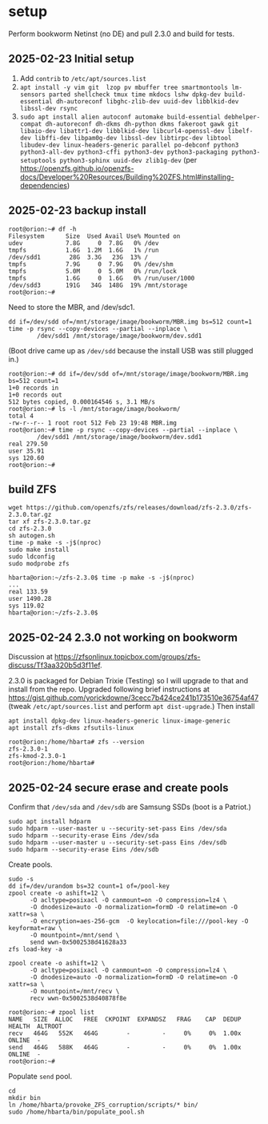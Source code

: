 # setup

Perform bookworm Netinst (no DE) and pull 2.3.0 and build for tests. 

## 2025-02-23 Initial setup

1. Add `contrib` to `/etc/apt/sources.list`
1. `apt install -y vim git  lzop pv mbuffer tree smartmontools lm-sensors parted shellcheck tmux time mkdocs lshw dpkg-dev build-essential dh-autoreconf libghc-zlib-dev uuid-dev libblkid-dev libssl-dev rsync`
1. `sudo apt install alien autoconf automake build-essential debhelper-compat dh-autoreconf dh-dkms dh-python dkms fakeroot gawk git libaio-dev libattr1-dev libblkid-dev libcurl4-openssl-dev libelf-dev libffi-dev libpam0g-dev libssl-dev libtirpc-dev libtool libudev-dev linux-headers-generic parallel po-debconf python3 python3-all-dev python3-cffi python3-dev python3-packaging python3-setuptools python3-sphinx uuid-dev zlib1g-dev` (per <https://openzfs.github.io/openzfs-docs/Developer%20Resources/Building%20ZFS.html#installing-dependencies>)

## 2025-02-23 backup install

```text
root@orion:~# df -h
Filesystem      Size  Used Avail Use% Mounted on
udev            7.8G     0  7.8G   0% /dev
tmpfs           1.6G  1.2M  1.6G   1% /run
/dev/sdd1        28G  3.3G   23G  13% /
tmpfs           7.9G     0  7.9G   0% /dev/shm
tmpfs           5.0M     0  5.0M   0% /run/lock
tmpfs           1.6G     0  1.6G   0% /run/user/1000
/dev/sdd3       191G   34G  148G  19% /mnt/storage
root@orion:~# 
```

Need to store the MBR, and /dev/sdc1.

```text
dd if=/dev/sdd of=/mnt/storage/image/bookworm/MBR.img bs=512 count=1
time -p rsync --copy-devices --partial --inplace \
        /dev/sdd1 /mnt/storage/image/bookworm/dev.sdd1 
```

(Boot drive came up as `/dev/sdd` because the install USB was still plugged in.)

```
root@orion:~# dd if=/dev/sdd of=/mnt/storage/image/bookworm/MBR.img bs=512 count=1
1+0 records in
1+0 records out
512 bytes copied, 0.000164546 s, 3.1 MB/s
root@orion:~# ls -l /mnt/storage/image/bookworm/
total 4
-rw-r--r-- 1 root root 512 Feb 23 19:48 MBR.img
root@orion:~# time -p rsync --copy-devices --partial --inplace \
        /dev/sdd1 /mnt/storage/image/bookworm/dev.sdd1 
real 279.50
user 35.91
sys 120.60
root@orion:~# 
```

## build ZFS

```text
wget https://github.com/openzfs/zfs/releases/download/zfs-2.3.0/zfs-2.3.0.tar.gz
tar xf zfs-2.3.0.tar.gz
cd zfs-2.3.0
sh autogen.sh
time -p make -s -j$(nproc)
sudo make install
sudo ldconfig
sudo modprobe zfs
```

```text
hbarta@orion:~/zfs-2.3.0$ time -p make -s -j$(nproc)
...
real 133.59
user 1490.28
sys 119.02
hbarta@orion:~/zfs-2.3.0$ 
```

## 2025-02-24 2.3.0 not working on bookworm

Discussion at <https://zfsonlinux.topicbox.com/groups/zfs-discuss/Tf3aa320b5d3f11ef>.

2.3.0 is packaged for Debian Trixie (Testing) so I will upgrade to that and install from the repo. Upgraded following brief instructions at <https://gist.github.com/yorickdowne/3cecc7b424ce241b173510e36754af47> (tweak `/etc/apt/sources.list` and perform `apt dist-upgrade`.) Then install

```text
apt install dpkg-dev linux-headers-generic linux-image-generic
apt install zfs-dkms zfsutils-linux
```

```text
root@orion:/home/hbarta# zfs --version
zfs-2.3.0-1
zfs-kmod-2.3.0-1
root@orion:/home/hbarta# 
```

## 2025-02-24 secure erase and create pools

Confirm that `/dev/sda` and `/dev/sdb` are Samsung SSDs (boot is a Patriot.)

```text
sudo apt install hdparm
sudo hdparm --user-master u --security-set-pass Eins /dev/sda
sudo hdparm --security-erase Eins /dev/sda
sudo hdparm --user-master u --security-set-pass Eins /dev/sdb
sudo hdparm --security-erase Eins /dev/sdb
```

Create pools.

```text
sudo -s
dd if=/dev/urandom bs=32 count=1 of=/pool-key
zpool create -o ashift=12 \
      -O acltype=posixacl -O canmount=on -O compression=lz4 \
      -O dnodesize=auto -O normalization=formD -O relatime=on -O xattr=sa \
      -O encryption=aes-256-gcm  -O keylocation=file:///pool-key -O keyformat=raw \
      -O mountpoint=/mnt/send \
      send wwn-0x5002538d41628a33
zfs load-key -a

zpool create -o ashift=12 \
      -O acltype=posixacl -O canmount=on -O compression=lz4 \
      -O dnodesize=auto -O normalization=formD -O relatime=on -O xattr=sa \
      -O mountpoint=/mnt/recv \
      recv wwn-0x5002538d40878f8e
```

```text
root@orion:~# zpool list
NAME   SIZE  ALLOC   FREE  CKPOINT  EXPANDSZ   FRAG    CAP  DEDUP    HEALTH  ALTROOT
recv   464G   552K   464G        -         -     0%     0%  1.00x    ONLINE  -
send   464G   588K   464G        -         -     0%     0%  1.00x    ONLINE  -
root@orion:~# 
```

Populate `send` pool.

```text
cd
mkdir bin
ln /home/hbarta/provoke_ZFS_corruption/scripts/* bin/
sudo /home/hbarta/bin/populate_pool.sh
```
